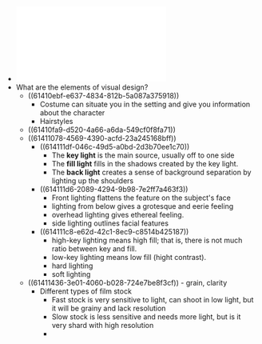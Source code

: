 - ![Week 4- Visual Design.pdf](../assets/Week_4-_Visual_Design_1631653342821_0.pdf)
- What are the elements of visual design?
	- ((61410ebf-e637-4834-812b-5a087a375918))
		- Costume can situate you in the setting and give you information about the character
		- Hairstyles
	- ((61410fa9-d520-4a66-a6da-549cf0f8fa71))
	- ((61411078-4569-4390-acfd-23a245168bff))
		- ((614111df-046c-49d5-a0bd-2d3b70ee1c70))
			- The **key light** is the main source, usually off to one side
			- The **fill light** fills in the shadows created by the key light.
			- The **back light** creates a sense of background separation by lighting up the shoulders
		- ((614111d6-2089-4294-9b98-7e2ff7a463f3))
			- Front lighting flattens the feature on the subject's face
			- lighting from below gives a grotesque and eerie feeling
			- overhead lighting gives ethereal feeling.
			- side lighting outlines facial features
		- ((614111c8-e62d-42c1-8ec9-c8514b425187))
			- high-key lighting means high fill; that is, there is not much ratio between key and fill.
			- low-key lighting means low fill (hight contrast).
			- hard lighting
			- soft lighting
	- ((61411436-3e01-4060-b028-724e7be8f3cf)) - grain, clarity
		- Different types of film stock
			- Fast stock is very sensitive to light, can shoot in low light, but it will be grainy and lack resolution
			- Slow stock is less sensitive and needs more light, but is it very shard with high resolution
			-